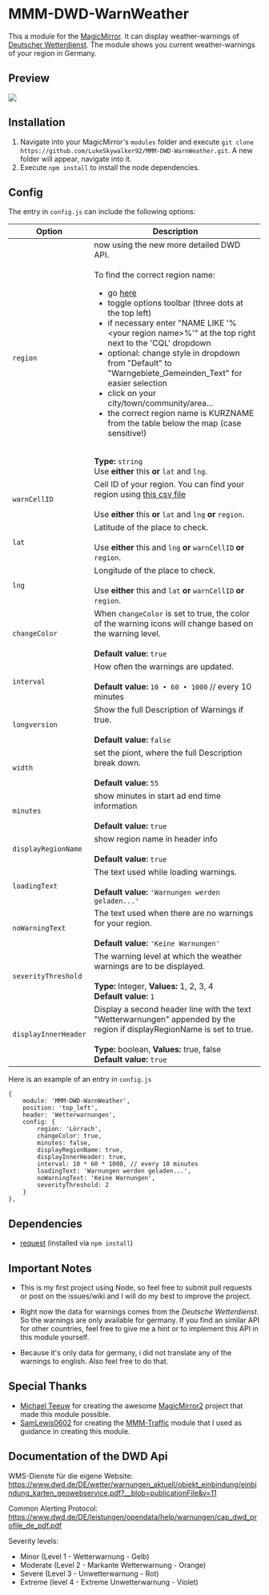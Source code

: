 MMM-DWD-WarnWeather
===================
This a module for the [MagicMirror](https://github.com/MichMich/MagicMirror). It can display weather-warnings of [Deutscher Wetterdienst](http://www.dwd.de/DE/Home/home_node.html). The module shows you current weather-warnings of your region in Germany.

## Preview

![](https://github.com/LukeSkywalker92/MMM-DWD-WarnWeather/blob/master/screenshot.png?raw=true)

## Installation
1. Navigate into your MagicMirror's `modules` folder and execute `git clone https://github.com/LukeSkywalker92/MMM-DWD-WarnWeather.git`. A new folder will appear, navigate into it.
2. Execute `npm install` to install the node dependencies.



## Config
The entry in `config.js` can include the following options:

|Option|Description|
|---|---|
|`region`|now using the new more detailed DWD API.<br><br>To find the correct region name:<br><ul><li>go [here](https://maps.dwd.de/geoserver/dwd/wms?service=WMS&version=1.1.0&request=GetMap&layers=dwd:Warngebiete_Gemeinden&styles=&bbox=5.876914,47.270362,15.037507,55.044381&width=1024&height=868&srs=EPSG:4326&format=application/openlayers#)</li><li>toggle options toolbar (three dots at the top left)</li><li>if necessary enter "NAME LIKE '%&lt;your region name&gt;%'" at the top right next to the 'CQL' dropdown</li><li>optional: change style in dropdown from "Default" to "Warngebiete_Gemeinden_Text" for easier selection</li><li>click on your city/town/community/area...</li><li>the correct region name is KURZNAME from the table below the map (case sensitive!)</li></ul><br>**Type:** `string`<br>Use **either** this **or** `lat` and `lng`.|
|`warnCellID`|Cell ID of your region. You can find your region using [this csv file](https://www.dwd.de/DE/leistungen/opendata/help/warnungen/cap_warncellids_csv.csv?__blob=publicationFile&v=3) <br><br>Use **either** this **or** `lat` and `lng` **or** `region`.|
|`lat`|Latitude of the place to check.<br><br>Use **either** this and `lng` **or** `warnCellID` **or** `region`.|
|`lng`|Longitude of the place to check.<br><br>Use **either** this and `lat` **or** `warnCellID` **or** `region`.|
|`changeColor`|When `changeColor` is set to true, the color of the warning icons will change based on the warning level. <br><br>**Default value:** `true`|
|`interval`|How often the warnings are updated.<br><br>**Default value:** `10 • 60 • 1000` // every 10 minutes|
|`longversion`|Show the full Description of Warnings if true.<br><br>**Default value:** `false`|
|`width`|set the piont, where the full Description break down.<br><br>**Default value:** `55`|
|`minutes`|show minutes in start ad end time information<br><br>**Default value:** `true`|
|`displayRegionName`|show region name in header info<br><br>**Default value:** `true`|
|`loadingText`|The text used while loading warnings.<br><br>**Default value:** `'Warnungen werden geladen...'`|
|`noWarningText`|The text used when there are no warnings for your region.<br><br>**Default value:** `'Keine Warnungen'`|
|`severityThreshold`|The warning level at which the weather warnings are to be displayed.<br><br>**Type:** Integer, **Values:** 1, 2, 3, 4<br>**Default value:** `1`|
|`displayInnerHeader`|Display a second header line with the text "Wetterwarnungen" appended by the region if displayRegionName is set to true.<br><br>**Type:** boolean, **Values:** true, false<br>**Default value:** `true`|


Here is an example of an entry in `config.js`
```
{
	module: 'MMM-DWD-WarnWeather',
	position: 'top_left',
	header: 'Wetterwarnungen',
	config: {
		region: 'Lörrach',
		changeColor: true,
		minutes: false,
		displayRegionName: true,
		displayInnerHeader: true,
		interval: 10 * 60 * 1000, // every 10 minutes
		loadingText: 'Warnungen werden geladen...',
		noWarningText: 'Keine Warnungen',
		severityThreshold: 2
	}
},
```

## Dependencies
- [request](https://www.npmjs.com/package/request) (installed via `npm install`)

## Important Notes
- This is my first project using Node, so feel free to submit pull requests or post on the issues/wiki and I will do my best to improve the project.
- Right now the data for warnings comes from the *Deutsche Wetterdienst*. So the warnings are only available for germany. If you find an similar API for other countries, feel free to give me a hint or to implement this API in this module yourself.

- Because it's only data for germany, i did not translate any of the warnings to english. Also feel free to do that.

## Special Thanks
- [Michael Teeuw](https://github.com/MichMich) for creating the awesome [MagicMirror2](https://github.com/MichMich/MagicMirror/tree/develop) project that made this module possible.
- [SamLewis0602](https://github.com/SamLewis0602) for creating the [MMM-Traffic](https://github.com/SamLewis0602/MMM-Traffic) module that I used as guidance in creating this module.

## Documentation of the DWD Api
WMS-Dienste für die eigene Website: https://www.dwd.de/DE/wetter/warnungen_aktuell/objekt_einbindung/einbindung_karten_geowebservice.pdf?__blob=publicationFile&v=11

Common Alerting Protocol: https://www.dwd.de/DE/leistungen/opendata/help/warnungen/cap_dwd_profile_de_pdf.pdf

Severity levels:
- Minor (Level 1 - Wetterwarnung - Gelb)
- Moderate (Level 2 - Markante Wetterwarnung - Orange)
- Severe (Level 3 - Unwetterwarnung - Rot)
- Extreme (level 4 - Extreme Unwetterwarnung - Violet)
